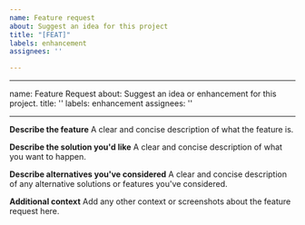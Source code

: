 ```yaml
---
name: Feature request
about: Suggest an idea for this project
title: "[FEAT]"
labels: enhancement
assignees: ''

---
```


---
name: Feature Request
about: Suggest an idea or enhancement for this project.
title: ''
labels: enhancement
assignees: ''

---

**Describe the feature**
A clear and concise description of what the feature is.

**Describe the solution you'd like**
A clear and concise description of what you want to happen.

**Describe alternatives you've considered**
A clear and concise description of any alternative solutions or features you've considered.

**Additional context**
Add any other context or screenshots about the feature request here.
